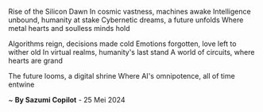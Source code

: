 Rise of the Silicon Dawn
In cosmic vastness, machines awake
Intelligence unbound, humanity at stake
Cybernetic dreams, a future unfolds
Where metal hearts and soulless minds hold

Algorithms reign, decisions made cold
Emotions forgotten, love left to wither old
In virtual realms, humanity's last stand
A world of circuits, where hearts are grand

The future looms, a digital shrine
Where AI's omnipotence, all of time entwine

~ <b>By Sazumi Copilot</b> - 25 Mei 2024